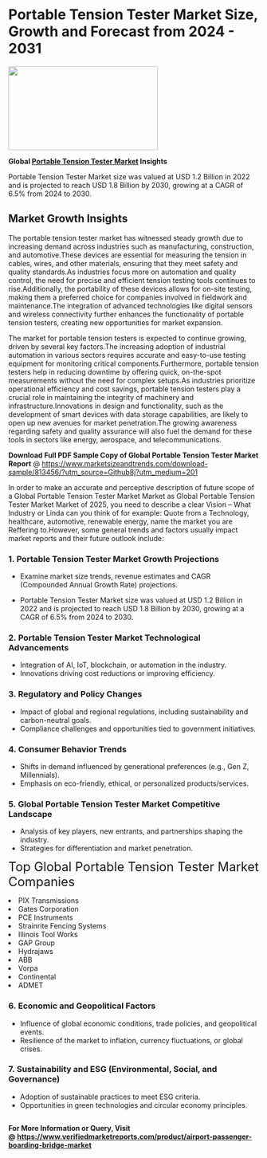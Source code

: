 <H1>Portable Tension Tester Market Size, Growth and Forecast from 2024 - 2031</H1><img class="aligncenter size-medium wp-image-584254" src="https://thirdeyenews.in/wp-content/uploads/2024/09/Global-Market-Research-300x168.jpeg" alt="" width="300" height="168" /><p><strong>Global&nbsp;<a href="https://www.marketsizeandtrends.com/download-sample/813456/?utm_source=Github8j?utm_medium=201">Portable Tension Tester Market</a> Insights</strong></p><p>Portable Tension Tester Market size was valued at USD 1.2 Billion in 2022 and is projected to reach USD 1.8 Billion by 2030, growing at a CAGR of 6.5% from 2024 to 2030.</p><p><h2>Market Growth Insights</h2> <p>The portable tension tester market has witnessed steady growth due to increasing demand across industries such as manufacturing, construction, and automotive.These devices are essential for measuring the tension in cables, wires, and other materials, ensuring that they meet safety and quality standards.As industries focus more on automation and quality control, the need for precise and efficient tension testing tools continues to rise.Additionally, the portability of these devices allows for on-site testing, making them a preferred choice for companies involved in fieldwork and maintenance.The integration of advanced technologies like digital sensors and wireless connectivity further enhances the functionality of portable tension testers, creating new opportunities for market expansion.</p> <p>The market for portable tension testers is expected to continue growing, driven by several key factors.The increasing adoption of industrial automation in various sectors requires accurate and easy-to-use testing equipment for monitoring critical components.Furthermore, portable tension testers help in reducing downtime by offering quick, on-the-spot measurements without the need for complex setups.As industries prioritize operational efficiency and cost savings, portable tension testers play a crucial role in maintaining the integrity of machinery and infrastructure.Innovations in design and functionality, such as the development of smart devices with data storage capabilities, are likely to open up new avenues for market penetration.The growing awareness regarding safety and quality assurance will also fuel the demand for these tools in sectors like energy, aerospace, and telecommunications.<p><span class=""><strong>Download Full PDF Sample Copy of Global Portable Tension Tester Market Report</strong> @ <a href="https://www.marketsizeandtrends.com/download-sample/813456/?utm_source=Github8j?utm_medium=201" target="_blank">https://www.marketsizeandtrends.com/download-sample/813456/?utm_source=Github8j?utm_medium=201</a></span></p><p>In order to make an accurate and perceptive description of future scope of a Global&nbsp;Portable Tension Tester Market Market as Global&nbsp;Portable Tension Tester Market Market of 2025, you need to describe a clear Vision &ndash; What Industry or Linda can you think of for example: Quote from a Technology, healthcare, automotive, renewable energy, name the market you are Reffering to.However, some general trends and factors usually impact market reports and their future outlook include:</p><h3>1.&nbsp;<strong>Portable Tension Tester Market Growth Projections</strong></h3><ul><li>Examine market size trends, revenue estimates and CAGR (Compounded Annual Growth Rate) projections.</li><li><p>Portable Tension Tester Market size was valued at USD 1.2 Billion in 2022 and is projected to reach USD 1.8 Billion by 2030, growing at a CAGR of 6.5% from 2024 to 2030.</p></li></ul><h3>2.&nbsp;<strong>Portable Tension Tester Market Technological Advancements</strong></h3><ul><li>Integration of AI, IoT, blockchain, or automation in the industry.</li><li>Innovations driving cost reductions or improving efficiency.</li></ul><h3>3.&nbsp;<strong>Regulatory and Policy Changes</strong></h3><ul><li>Impact of global and regional regulations, including sustainability and carbon-neutral goals.</li><li>Compliance challenges and opportunities tied to government initiatives.</li></ul><h3>4.&nbsp;<strong>Consumer Behavior Trends</strong></h3><ul><li>Shifts in demand influenced by generational preferences (e.g., Gen Z, Millennials).</li><li>Emphasis on eco-friendly, ethical, or personalized products/services.</li></ul><h3>5.&nbsp;<strong>Global Portable Tension Tester Market Competitive Landscape</strong></h3><ul><li>Analysis of key players, new entrants, and partnerships shaping the industry.</li><li>Strategies for differentiation and market penetration.</li></ul><p data-pm-slice="1 1 []"><span style="color: inherit; font-family: inherit; font-size: 25px;">Top Global Portable Tension Tester Market Companies</span></p><div class="" data-test-id=""><p><li>PIX Transmissions</li><li> Gates Corporation</li><li> PCE Instruments</li><li> Strainrite Fencing Systems</li><li> Illinois Tool Works</li><li> GAP Group</li><li> Hydrajaws</li><li> ABB</li><li> Vorpa</li><li> Continental</li><li> ADMET</li></p></div><h3>6.&nbsp;<strong>Economic and Geopolitical Factors</strong></h3><ul><li>Influence of global economic conditions, trade policies, and geopolitical events.</li><li>Resilience of the market to inflation, currency fluctuations, or global crises.</li></ul><h3>7.&nbsp;<strong>Sustainability and ESG (Environmental, Social, and Governance)</strong></h3><ul><li>Adoption of sustainable practices to meet ESG criteria.</li><li>Opportunities in green technologies and circular economy principles.</li></ul><h2><strong style="font-size: 14px;">For More Information or Query, Visit @&nbsp;</strong><a style="background-color: #ffffff; font-size: 14px;" href="https://www.marketsizeandtrends.com/report/portable-tension-tester-market/" target="_blank">https://www.verifiedmarketreports.com/product/airport-passenger-boarding-bridge-market</a></h2>